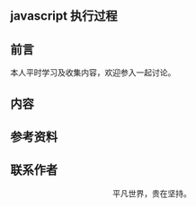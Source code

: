 ## javascript 执行过程

## 前言

本人平时学习及收集内容，欢迎参入一起讨论。

## 内容

## 参考资料

## 联系作者

<div align="center">
    <p>
        平凡世界，贵在坚持。
    </p>
    <img :src="$withBase('/about/contact.png')" />
</div>